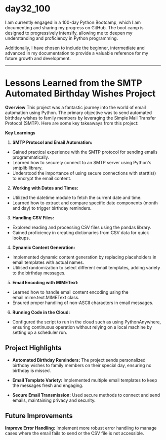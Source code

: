 # day32_100
I am currently engaged in a 100-day Python Bootcamp, which I am documenting and sharing my progress on GitHub. The boot camp is designed to progressively intensify, allowing me to deepen my understanding and proficiency in Python programming.

Additionally, I have chosen to include the beginner, intermediate and advanced in my documentation to provide a valuable reference for my future growth and development.

------------------
# Lessons Learned from the SMTP Automated Birthday Wishes Project

**Overview**
This project was a fantastic journey into the world of email automation using Python. The primary objective was to send automated birthday wishes to family members by leveraging the Simple Mail Transfer Protocol (SMTP). Here are some key takeaways from this project:

**Key Learnings**

1. __SMTP Protocol and Email Automation:__
  - Gained practical experience with the SMTP protocol for sending emails programmatically.
  - Learned how to securely connect to an SMTP server using Python's smtplib library.
  - Understood the importance of using secure connections with starttls() to encrypt the email content.
    
2. __Working with Dates and Times:__
  - Utilized the datetime module to fetch the current date and time.
  - Learned how to extract and compare specific date components (month and day) to trigger birthday reminders.

3. __Handling CSV Files:__
  - Explored reading and processing CSV files using the pandas library.
  - Gained proficiency in creating dictionaries from CSV data for quick lookups.
    
4. __Dynamic Content Generation:__
  - Implemented dynamic content generation by replacing placeholders in email templates with actual names.
  - Utilised randomization to select different email templates, adding variety to the birthday messages.

5. __Email Encoding with MIMEText:__
  - Learned how to handle email content encoding using the email.mime.text.MIMEText class.
  - Ensured proper handling of non-ASCII characters in email messages.
    
6. __Running Code in the Cloud:__
  - Configured the script to run in the cloud such as using PythonAnywhere, ensuring continuous operation without relying on a local machine by setting up a scheduler run.
    
## Project Highlights

- __Automated Birthday Reminders:__
The project sends personalized birthday wishes to family members on their special day, ensuring no birthday is missed.

- __Email Template Variety:__
Implemented multiple email templates to keep the messages fresh and engaging.

- __Secure Email Transmission:__
Used secure methods to connect and send emails, maintaining privacy and security.

## Future Improvements
__Improve Error Handling:__
Implement more robust error handling to manage cases where the email fails to send or the CSV file is not accessible.
